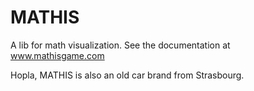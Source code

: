 # MATHIS

A lib for math visualization. See the documentation at www.mathisgame.com

Hopla, MATHIS is also an old car brand from Strasbourg.




